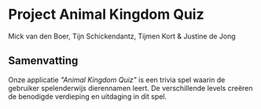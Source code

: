 # Project Animal Kingdom Quiz
Mick van den Boer,
Tijn Schickendantz,
Tijmen Kort &
Justine de Jong

## Samenvatting
Onze applicatie *"Animal Kingdom Quiz"* is een trivia spel waarin de gebruiker spelenderwijs dierennamen leert. 
De verschillende levels creëren de benodigde verdieping en uitdaging in dit spel.
